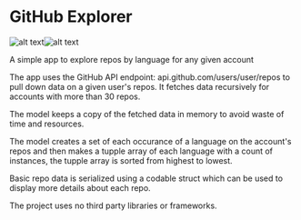 # GitHub Explorer

![alt text](https://i.imgur.com/hgJY2cm.png)![alt text](https://i.imgur.com/2ilwsNO.png)





A simple app to explore repos by language for any given account

The app uses the GitHub API endpoint: api.github.com/users/user/repos to pull down data on a given user's repos. It fetches data recursively for accounts with more than 30 repos.

The model keeps a copy of the fetched data in memory to avoid waste of time and resources.

The model creates a set of each occurance of a language on the account's repos and then makes a tupple array of each language with a count of instances, the tupple array is sorted from highest to lowest.

Basic repo data is serialized using a codable struct which can be used to display more details about each repo.

The project uses no third party libraries or frameworks.
